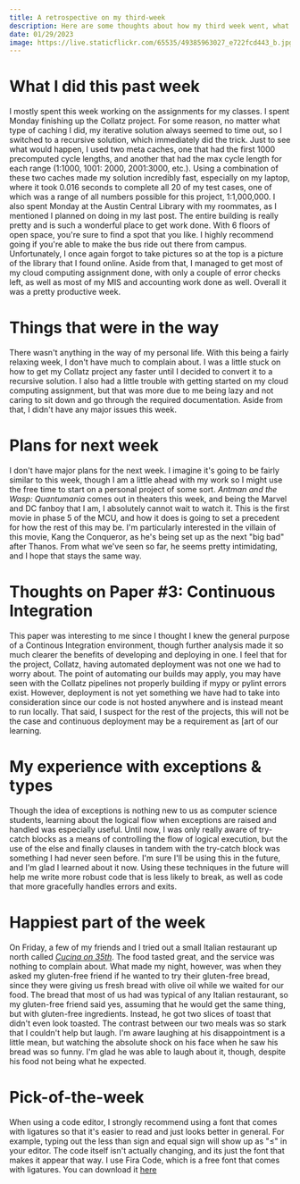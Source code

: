 ```yaml
---
title: A retrospective on my third-week
description: Here are some thoughts about how my third week went, what I'm looking forward to in the future and some of my favorite things from the week.
date: 01/29/2023
image: https://live.staticflickr.com/65535/49385963027_e722fcd443_b.jpg
---
```


# What I did this past week

I mostly spent this week working on the assignments for my classes. I spent Monday finishing up the Collatz project. For some reason, no matter what type of caching I did, my iterative solution always seemed to time out, so I switched to a recursive solution, which immediately did the trick. Just to see what would happen, I used two meta caches, one that had the first 1000 precomputed cycle lengths, and another that had the max cycle length for each range (1:1000, 1001: 2000, 2001:3000, etc.). Using a combination of these two caches made my solution incredibly fast, especially on my laptop, where it took 0.016 seconds to complete all 20 of my test cases, one of which was a range of all numbers possible for this project, 1:1,000,000. I also spent Monday at the Austin Central Library with my roommates, as I mentioned I planned on doing in my last post. The entire building is really pretty and is such a wonderful place to get work done. With 6 floors of open space, you're sure to find a spot that you like. I highly recommend going if you're able to make the bus ride out there from campus. Unfortunately, I once again forgot to take pictures so at the top is a picture of the library that I found online. Aside from that, I managed to get most of my cloud computing assignment done, with only a couple of error checks left, as well as most of my MIS and accounting work done as well. Overall it was a pretty productive week.

# Things that were in the way

There wasn't anything in the way of my personal life. With this being a fairly relaxing week, I don't have much to complain about. I was a little stuck on how to get my Collatz project any faster until I decided to convert it to a recursive solution. I also had a little trouble with getting started on my cloud computing assignment, but that was more due to me being lazy and not caring to sit down and go through the required documentation. Aside from that, I didn't have any major issues this week.

# Plans for next week

I don't have major plans for the next week. I imagine it's going to be fairly similar to this week, though I am a little ahead with my work so I might use the free time to start on a personal project of some sort. *Antman and the Wasp: Quantumania* comes out in theaters this week, and being the Marvel and DC fanboy that I am, I absolutely cannot wait to watch it. This is the first movie in phase 5 of the MCU, and how it does is going to set a precedent for how the rest of this may be. I'm particularly interested in the villain of this movie, Kang the Conqueror, as he's being set up as the next "big bad" after Thanos. From what we've seen so far, he seems pretty intimidating, and I hope that stays the same way.

# Thoughts on Paper #3: Continuous Integration

This paper was interesting to me since I thought I knew the general purpose of a Continous Integration environment, though further analysis made it so much clearer the benefits of developing and deploying in one. I feel that for the project, Collatz, having automated deployment was not one we had to worry about. The point of automating our builds may apply, you may have seen with the Collatz pipelines not properly building if mypy or pylint errors exist. However, deployment is not yet something we have had to take into consideration since our code is not hosted anywhere and is instead meant to run locally. That said, I suspect for the rest of the projects, this will not be the case and continuous deployment may be a requirement as [art of our learning.

# My experience with exceptions & types

Though the idea of exceptions is nothing new to us as computer science students, learning about the logical flow when exceptions are raised and handled was especially useful. Until now, I was only really aware of try-catch blocks as a means of controlling the flow of logical execution, but the use of the else and finally clauses in tandem with the try-catch block was something I had never seen before. I'm sure I'll be using this in the future, and I'm glad I learned about it now. Using these techniques in the future will help me write more robust code that is less likely to break, as well as code that more gracefully handles errors and exits.

# Happiest part of the week

On Friday, a few of my friends and I tried out a small Italian restaurant up north called [*Cucina on 35th*](https://cucina35.com/). The food tasted great, and the service was nothing to complain about. What made my night, however, was when they asked my gluten-free friend if he wanted to try their gluten-free bread, since they were giving us fresh bread with olive oil while we waited for our food. The bread that most of us had was typical of any Italian restaurant, so my gluten-free friend said yes, assuming that he would get the same thing, but with gluten-free ingredients. Instead, he got two slices of toast that didn't even look toasted. The contrast between our two meals was so stark that I couldn't help but laugh. I'm aware laughing at his disappointment is a little mean, but watching the absolute shock on his face when he saw his bread was so funny. I'm glad he was able to laugh about it, though, despite his food not being what he expected.

# Pick-of-the-week

When using a code editor, I strongly recommend using a font that comes with ligatures so that it's easier to read and just looks better in general. For example, typing out the less than sign and equal sign will show up as "≤" in your editor. The code itself isn't actually changing, and its just the font that makes it appear that way. I use Fira Code, which is a free font that comes with ligatures.  You can download it [here](https://github.com/tonsky/FiraCode)